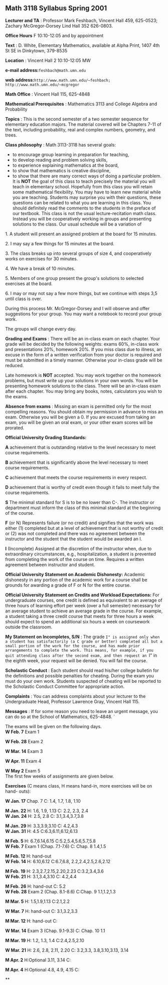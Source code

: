 ##  Math 3118 Syllabus Spring 2001

**Lecturer and TA** : Professor Mark Feshbach, Vincent Hall 459, 625-0523;
Zachary McGregor-Dorsey Lind Hall 352 626-0803.

**Office Hours** F 10:10-12:05 and by appointment

**Text** : D. White, Elementary Mathematics, available at Alpha Print, 1407
4th St SE in Dinkytown, 379-8535

**Location** : Vincent Hall 2 10:10-12:05 MW

**e-mail address:**` feshbach@math.umn.edu `

**web address:**` http://www.math.umn.edu/~feshbach;
http://www.math.umn.edu/~mcgregor `

**Math Office** : Vincent Hall 115, 625-4848

**Mathematical Prerequisites** : Mathematics 3113 and College Algebra and
Probability

**Topics** : This is the second semester of a two semester sequence for
elementary education majors. The material covered will be Chapters 7-11 of the
text, including probability, real and complex numbers, geometry, and trees.

**Class philosophy** : Math 3113-3118 has several goals:

  * to encourage group learning in preparation for teaching, 
  * to develop reading and problem solving skills, 
  * to experience explaining mathematics at the board, 
  * to show that mathematics is creative discipline, 
  * to show that there are many correct ways of doing a particular problem. 
It is **NOT** the goal of this class to teach precisely the material you will
teach in elementary school. Hopefully from this class you will retain some
mathematical flexibility. You may have to learn new material while you are
teaching. Students may surprise you with their questions, these questions can
be related to what you are learning in this class. You should definitely read
the comments to the students in the preface of our textbook. This class is not
the usual lecture-recitation math class. Instead you will be cooperatively
working in groups and presenting solutions to the class. Our usual schedule
will be a variation of

1\. A student will present an assigned problem at the board for 15 minutes.

2\. I may say a few things for 15 minutes at the board.

3\. The class breaks up into several groups of size 4, and cooperatively works
on exercises for 30 minutes.

4\. We have a break of 10 minutes.

5\. Members of one group present the group's solutions to selected exercises
at the board.

6\. I may or may not say a few more things, but we continue with steps 3,5
until class is over.

During this process Mr. McGregor-Dorsey and I will observe and offer
suggestions for your group. You may want a notebook to record your group work.

The groups will change every day.

**Grading and Exams** : There will be an in-class exam on each chapter. Your
grade will be decided by the following weights: exams 60%, in-class work and
presentations 20%, homework 20%. If you miss class due to illness, an excuse
in the form of a written verification from your doctor is required and must be
submitted in a timely manner. Otherwise your in-class grade will be reduced.

Late homework is **NOT** accepted. You may work together on the homework
problems, but must write up your solutions in your own words. You will be
presenting homework solutions to the class. There will be an in-class exam
after each chapter. You may bring any books, notes, calculators you wish to
the exams.

**Absence from exams** : Missing an exam is permitted only for the most
compelling reasons. You should obtain my permission in advance to miss an
exam. Otherwise you will be given a 0. If you are excused from taking an exam,
you will be given an oral exam, or your other exam scores will be prorated.

**Official University Grading Standards:**

**A** achievement that is outstanding relative to the level necessary to meet
course requirements.

**B** achievement that is significantly above the level necessary to meet
course requirements.

**C** achievement that meets the course requirements in every respect.

**D** achievement that is worthy of credit even though it fails to meet fully
the course requirements.

**S** The minimal standard for S is to be no lower than C-. The instructor or
department must inform the class of this minimal standard at the beginning of
the course.

**F** (or N) Represents failure (or no credit) and signifies that the work was
either (1) completed but at a level of achievement that is not worthy of
credit or (2) was not completed and there was no agreement between the
instructor and the student that the student would be awarded an I.

**I** (Incomplete) Assigned at the discretion of the instructor when, due to
extraordinary circumstances, e.g., hospitalization, a student is prevented
from completing the work of the course on time. Requires a written agreement
between instructor and student.

**Official University Statement on Academic Dishonesty:** Academic dishonesty
in any portion of the academic work for a course shall be grounds for awarding
a grade of F or N for the entire course.

**Official University Statement on Credits and Workload Expectations:** For
undergraduate courses, one credit is defined as equivalent to an average of
three hours of learning effort per week (over a full semester) necessary for
an average student to achieve an average grade in the course. For example, a
student taking a three credit course that meets for three hours a week should
expect to spend an additional six hours a week on coursework outside the
classroom.

**My Statement on Incompletes, S/N** : The grade ``I" is assigned only when a
student has satisfactorily (a C grade or better) completed all but a small
portion of the work for the course, and has made prior arrangements to
complete the work. This means, for example, if you quit attending class after
the second exam, and then request an ``I" in the eighth week, your request
will be denied. You will fail the course.

**Scholastic Conduct** : Each student should read his/her college bulletin for
the definitions and possible penalties for cheating. During the exam you must
do your own work. Students suspected of cheating will be reported to the
Scholastic Conduct Committee for appropriate action.

**Complaints** : You can address complaints about your lecturer to the
Undergraduate Head, Professor Lawrence Gray, Vincent Hall 115.

**Messages** : If for some reason you need to leave an urgent message, you can
do so at the School of Mathematics, 625-4848. `

The exams will be given on the following days.  
**W Feb. 7** Exam 1

**W Feb. 28** Exam 2

**W Mar. 14** Exam 3

**W Apr. 11** Exam 4

**W May 2** Exam 5  
The first few weeks of assignments are given below.

**Exercises** (C means class, H means hand-in, more exercises will be on hand-
outs):

**W Jan. 17** Chap. 7 C: 1.4, 1.7, 1.8, 1.10

**M Jan. 22** H: 1.6, 1.9, 1.13 C: 2.2, 2.3, 2.4  
**W Jan. 24** H: 2.5, 2.8 C: 3.1,3.4,3.7,3.8

**M Jan. 29** H: 3.3,3.9,3.10 C: 4.2,4.3  
**W Jan. 31** H: 4.5 C:6.3,6.11,6.12,6.13

**M Feb. 5** H: 6.7,6.14,6.15 C:5.2,5.4,5.6,5.7,5.8  
**W Feb. 7** Exam 1 (Chap. 7.1-7.6) C: Chap. 8 1.4,1.5

**M Feb. 12** H: hand-out  
**W Feb. 14** H: 6.10,6.12 C:6.7,6.8, 2.2,2.4,2.5,2.6,2.12

**M Feb. 19** H: 2.3,2.7,2.15,2.20,2.23 C:3.2,3.4,3.6  
**W Feb. 21** H: 3.1,3.4,3.10 C: 4.2,4.4

**M Feb. 26** H: hand-out C: 5.2  
**W Feb. 28** Exam 2 (Chap. 8.1-8.6) C:Chap. 9 1.1,1.2,1.3

**M Mar. 5** H: 1.5,1.9,1.13 C:2.1,2.2

**W Mar. 7** H: hand-out C: 3.1,3.2,3.3

**M Mar. 12** H: hand-out C:

**W Mar. 14** Exam 3 (Chap. 9.1-9.3) C: Chap. 10 1.1

**M Mar. 19** H: 1.2, 1.3, 1.4 C:2.4,2.5,2.10

**W Mar. 21** H: 2.6, 2.8, 2.11, 2.20 C: 3.2,3.3, 3.8,3.10,3.13, 3.14

**M Apr. 2** H:Optional 3.11, 3.14 C:

**M Apr. 4** H:Optional 4.8, 4.9, 4.15 C:

**

